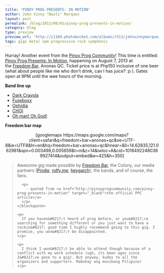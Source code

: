 ```yaml
---
title: 'PINOY PROG PRESENTS: IN MOTION'
author: John Vinny "Basti" Marquez
layout: post
permalink: /blog/2013/08/03/pinoy-prog-presents-in-motion/
category: blog
type: preview
preview_url: 'http://i1169.photobucket.com/albums/r511/johnvinnymarquez/ppc_zpsd8a66900.jpg'
tags: gigs metal opm progressive rock symphonic
---
```

Hurray! Another event from the <a href="http://pinoyprogcommunity.com" target="_blank">Pinoy Prog Community</a>! This time is entitled: <a href="http://pinoyprogcommunity.com/pinoy-prog-presents-in-motion" target="_blank">Pinoy Prog Presents: In Motion</a>,&nbsp;happening on August 7, 2013 at the&nbsp;<a href="https://www.facebook.com/pages/Freedom-Bar/203146023042281" target="_blank">Freedom Bar</a>, Anonas QC.&nbsp;Ticket price is at Php150 inclusive of one beer (what about people like me who don&#8217;t drink, can I has juice? :p ). Gates open at 9PM until the wee hours of the morning.

**Band line up**

*   <a href="https://www.facebook.com/darkcrayolaband" target="_blank">Dark Crayola</a>
*   <a href="http://fuseboxx.ph/" target="_blank">Fuseboxx</a>
*   <a href="https://www.facebook.com/Ophidiametal" target="_blank">Ophidia</a>
*   <a href="https://www.facebook.com/CHOIpilipinas" target="_blank">CHOI</a>
*   <a href="https://www.facebook.com/OMOGofficial" target="_blank">Oh man! Oh God!</a>

<p style="text-align: left">
  <p style="text-align: left">
    <strong>Freedom bar map</strong>
  </p>
  
  <p style="text-align: center">
    [googlemaps https://maps.google.com/maps?client=safari&q=freedom+bar+anonas+qc&oe=UTF-8&ie=UTF8&hl=en&hq=freedom+bar+anonas+qc&hnear=&ll=14.62835,121.062981&spn=0.003498,0.005659&t=m&z=14&iwloc=A&cid=10184922480369927414&output=embed&w=425&h=350]
  </p>
  
  <p style="text-align: center">
    <blockquote>
      <p>
        Awesome gig made possible by <a title="Freedom Bar" href="https://www.facebook.com/pages/Freedom-Bar/203146023042281" target="_blank">Freedom Bar</a>, the Colony, our media partners (<a title="Pindie" href="http://pindiemusic.com/" target="_blank">Pindie</a>,&nbsp;<a title="NDFY" href="http://ndfy.me/" target="_blank">ndfy.me</a>,&nbsp;<a href="http://heygarch.com/" target="_blank">heygarch</a>), the bands, and of course, the fans.
      </p>
      
      <p>
        - quoted from <a href="http://pinoyprogcommunity.com/pinoy-prog-presents-in-motion" target="_blank">the official PPC article</a>
      </p>
    </blockquote>
    
    <p>
      If you haven&#8217;t heard of prog before, or you&#8217;re searching for something different or you just want to have a rockin&#8217; good time I highly recommend going to this gig. I promise, you won&#8217;t be disappointed.
    </p>
    
    <p>
      I think I won&#8217;t be able to attend though because of a conflict with my work schedule (ugh, its been ages since I&#8217;ve gone to a gig). But anyway, kudos to all the organizers and supporters. Mabuhay ang musikang Pilipino!
    </p>